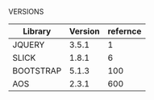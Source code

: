 VERSIONS
<!-- aos : 2.3.1
slick : 1.8.1
bootstrap : 5.1.3
jquery : 3.5.1 -->

| Library        | Version                      | refernce                      |
| -------------- | ---------------------------- | ----------------------------- |
|  JQUERY        | 3.5.1                        | 1                             | 
|  SLICK         | 1.8.1                        | 6                             | 
|  BOOTSTRAP     | 5.1.3                        | 100                           | 
|  AOS           | 2.3.1                        | 600                           |